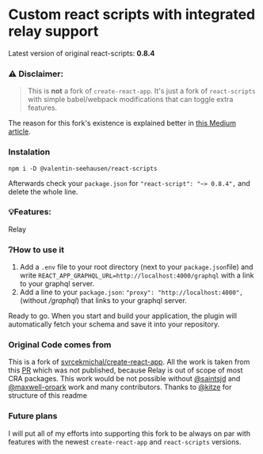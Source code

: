 # Custom react scripts with integrated relay support
Latest version of original react-scripts: **0.8.4**

### ⚠️ Disclaimer:
> This is **not** a fork of ```create-react-app```. It's just a fork of ```react-scripts``` with simple babel/webpack modifications that can toggle extra features.

The reason for this fork's existence is explained better in [this Medium article](https://medium.com/@kitze/configure-create-react-app-without-ejecting-d8450e96196a).

### Instalation
```
npm i -D @valentin-seehausen/react-scripts
```
Afterwards check your `package.json` for ```"react-script": "~> 0.8.4",``` and delete the whole line.

### 💡Features:
Relay

### ❔How to use it
1. Add a `.env` file to your root directory (next to your `package.json`file) and write `REACT_APP_GRAPHQL_URL=http://localhost:4000/graphql` with a link to your graphql server.
2. Add a line to your `package.json`: ```"proxy": "http://localhost:4000",``` (without */graphql*) that links to your graphql server.

Ready to go. When you start and build your application, the plugin will automatically fetch your schema and save it into your repository.

### Original Code comes from

This is a fork of [svrcekmichal/create-react-app](https://github.com/svrcekmichal/create-react-app).
All the work is taken from this [PR](https://github.com/facebookincubator/create-react-app/pull/662) which was not published, because
Relay is out of scope of most CRA packages. This work would be not possible without [@saintsjd](https://github.com/saintsjd) and [@maxwell-oroark](https://github.com/maxwell-oroark) work and many contributors.
Thanks to [@kitze](https://github.com/kitze) for structure of this readme

### Future plans

I will put all of my efforts into supporting this fork to be always on par with features with the newest ```create-react-app``` and ```react-scripts``` versions.
